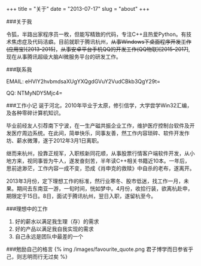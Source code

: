 +++
title = "关于"
date = "2013-07-17"
slug = "about"
+++

###关于我

令狐，半路出家程序员一枚，但能写精致的代码，专注C++且热爱Python。有技术焦虑症及代码洁癖。目前就职于腾讯杭州，~~从事Windows下桌面程序开发工作(应用宝)[2013-2015]~~，~~从事安卓平台手机QQ的开发工作(QQ物联)[2015-2017]~~, 现在从事腾讯超级大脑AI微服务平台的研发工作。

###联系我

EMAIL: eHVlY2hvbmdsaXUgYXQgdGVuY2VudCBkb3QgY29t=

QQ: NTMyNDY5Mjc4=

###工作小记
诞于河北，2010年毕业于太原，修引信学，大学尝学Win32汇编，及各种零碎计算机知识。

毕业前经友人引荐南下宁波，在一生产磁共振企业工作，维护医疗控制台软件及开发医疗周边系统。在此间，简单快乐，同事友善，然工作内容琐碎、软件开发作坊、薪水微薄，遂于2012年3月1日离职。

继而来杭州，投靠正规军，入职核新同花顺，从事股票行情客户端软件开发，从小地方来，视同事皆为牛人，遂发奋刻苦，半年读C++相关书籍近10本。一年后，思前途渺茫，工作内容一成不变，恐成《肖申克的救赎》中自杀的老布，遂离开。

2013年3月份，定下理想工作的标准，然行业寒冬、股市低迷，找工作一月，未果。期间去东南亚一游，一旬时间，恍如梦中。4月份，收拾行装，欲离杭赴申，期限定于15日。8日，面试于腾讯杭州，翌日入职，遂留杭至今。

###理想中的工作
1. 好的薪水以满足我生理（存）的需求
2. 好的产品以满足我自我实现的需求
3. 自己永远是团队中最差的一个

###勉励自己的格言
{% img /images/favourite_quote.png 君子博学而日参省乎己，则志明而行无过矣 %}
